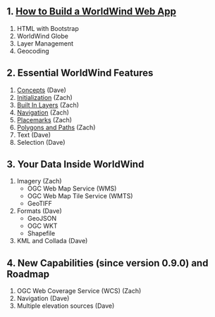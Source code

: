 ## 1. [How to Build a WorldWind Web App](https://emxsys.github.io/worldwind-web-app-tutorial/)
1. HTML with Bootstrap
2. WorldWind Globe
3. Layer Management
4. Geocoding

## 2. Essential WorldWind Features
1. [Concepts](./sections/2/concepts.html) (Dave)
2. [Initialization](./sections/2/initialization.html) (Zach)
3. [Built In Layers](./sections/2/built-in-layers.html) (Zach)
4. [Navigation](./sections/2/navigation.html) (Zach)
5. [Placemarks](./sections/2/placemarks.html) (Zach)
6. [Polygons and Paths](./sections/2/shapes.html) (Zach)
7. Text (Dave)
8. Selection (Dave)

## 3. Your Data Inside WorldWind
1. Imagery (Zach)
   * OGC Web Map Service (WMS)
   * OGC Web Map Tile Service (WMTS)
   * GeoTIFF
2. Formats (Dave)
   * GeoJSON
   * OGC WKT 
   * Shapefile
3. KML and Collada (Dave)
 
## 4. New Capabilities (since version 0.9.0) and Roadmap
1. OGC Web Coverage Service (WCS) (Zach)
2. Navigation (Dave)
4. Multiple elevation sources (Dave)
